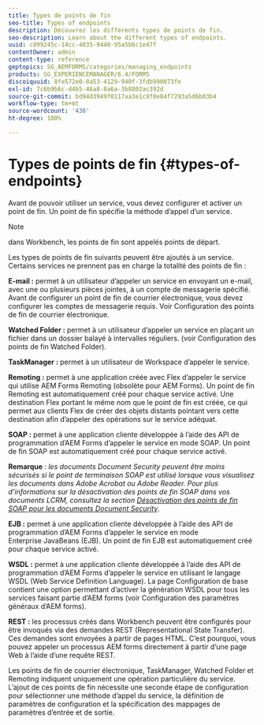 ```yaml
---
title: Types de points de fin
seo-title: Types of endpoints
description: Découvrez les différents types de points de fin.
seo-description: Learn about the different types of endpoints.
uuid: c899245c-14cc-4035-9440-95a5b6c1e47f
contentOwner: admin
content-type: reference
geptopics: SG_AEMFORMS/categories/managing_endpoints
products: SG_EXPERIENCEMANAGER/6.4/FORMS
discoiquuid: 8fe572e0-8a53-4129-940f-3fdb990073fe
exl-id: 7c6b9b6c-d4b5-46a8-8a6a-3b8802ac392d
source-git-commit: bd94d3949f0117aa3e1c9f0e84f7293a5d6b03b4
workflow-type: tm+mt
source-wordcount: '438'
ht-degree: 100%

---
```


# Types de points de fin {#types-of-endpoints}

Avant de pouvoir utiliser un service, vous devez configurer et activer un point de fin. Un point de fin spécifie la méthode d’appel d’un service.

>[!NOTE]
>
>dans Workbench, les points de fin sont appelés points de départ.

Les types de points de fin suivants peuvent être ajoutés à un service. Certains services ne prennent pas en charge la totalité des points de fin :

**E-mail :** permet à un utilisateur d’appeler un service en envoyant un e-mail, avec une ou plusieurs pièces jointes, à un compte de messagerie spécifié. Avant de configurer un point de fin de courrier électronique, vous devez configurer les comptes de messagerie requis. Voir Configuration des points de fin de courrier électronique.

**Watched Folder :** permet à un utilisateur d’appeler un service en plaçant un fichier dans un dossier balayé à intervalles réguliers. (voir Configuration des points de fin Watched Folder). 

**TaskManager :** permet à un utilisateur de Workspace d’appeler le service.

**Remoting :** permet à une application créée avec Flex dʼappeler le service qui utilise AEM Forms Remoting (obsolète pour AEM Forms). Un point de fin Remoting est automatiquement créé pour chaque service activé. Une destination Flex portant le même nom que le point de fin est créée, ce qui permet aux clients Flex de créer des objets distants pointant vers cette destination afin d’appeler des opérations sur le service adéquat.

**SOAP :** permet à une application cliente développée à l’aide des API de programmation d’AEM Forms d’appeler le service en mode SOAP. Un point de fin SOAP est automatiquement créé pour chaque service activé.

**Remarque** : *les documents Document Security peuvent être moins sécurisés si le point de terminaison SOAP est utilisé lorsque vous visualisez les documents dans Adobe Acrobat ou Adobe Reader. Pour plus d’informations sur la désactivation des points de fin SOAP dans vos documents LCRM, consultez la section [Désactivation des points de fin SOAP pour les documents Document Security](/help/forms/using/admin-help/configuring-client-server-options.md#disable-soap-endpoints-for-document-security-documents)*.

**EJB :** permet à une application cliente développée à l’aide des API de programmation d’AEM Forms d’appeler le service en mode Enterprise JavaBeans (EJB). Un point de fin EJB est automatiquement créé pour chaque service activé.

**WSDL :** permet à une application cliente développée à l’aide des API de programmation d’AEM Forms d’appeler le service en utilisant le langage WSDL (Web Service Definition Language). La page Configuration de base contient une option permettant d’activer la génération WSDL pour tous les services faisant partie d’AEM forms (voir Configuration des paramètres généraux d’AEM forms).

**REST :** les processus créés dans Workbench peuvent être configurés pour être invoqués via des demandes REST (Representational State Transfer). Ces demandes sont envoyées à partir de pages HTML. C’est pourquoi, vous pouvez appeler un processus AEM forms directement à partir d’une page Web à l’aide d’une requête REST.

Les points de fin de courrier électronique, TaskManager, Watched Folder et Remoting indiquent uniquement une opération particulière du service. L’ajout de ces points de fin nécessite une seconde étape de configuration pour sélectionner une méthode d’appel du service, la définition de paramètres de configuration et la spécification des mappages de paramètres d’entrée et de sortie.
